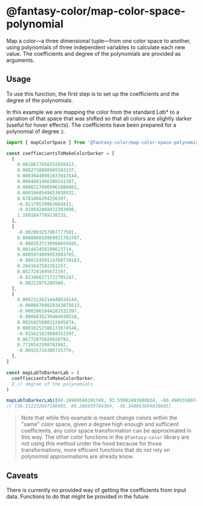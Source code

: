 # @fantasy-color/map-color-space-polynomial

Map a color—a three dimensional tuple—from one color space to another, using polynomials of three independent variables to calculate each new value. The coefficients and degree of the polynomials are provided as arguments.

## Usage

To use this function, the first step is to set up the coefficients and the degree of the polynomials.

In this example we are mapping the color from the standard L*a*b* to a variation of that space that was shifted so that all colors are slightly darker (useful for hover effects). The coefficients have been prepared for a polynomial of degree `2`.

```ts
import { mapColorSpace } from '@fantasy-color/map-color-space-polynomial'

const coeffiecientsToMakeColorDarker = [
  [
    0.0028677056552058413,
    0.0002710888985503337,
    0.00030448981833043544,
    0.0004481466380241387,
    0.00002270969961606002,
    0.0001960549453038932,
    0.6781866204256397,
    -0.02179539063684411,
    -0.019592068432303808,
    1.1601847789138233,
  ],
  [
    -0.002093257907777501,
    0.000006010969931783787,
    -0.0003537230968659505,
    0.001442450208623714,
    0.0005974009953983765,
    -0.00015450114760720183,
    0.2841642502261257,
    0.8527281695672397,
    -0.023466271722765247,
    -8.08223975280506,
  ],
  [
    0.00023226214448834144,
    -0.00008760828343075633,
    -0.0003061844263532397,
    -0.0006035239404938528,
    0.0026425808332845874,
    0.00016252506133674548,
    -0.015621819880352397,
    0.06772075020928792,
    0.7716542598762682,
    -0.06925734380715776,
  ],
]

const mapLabToDarkerLab = (
  coeffiecientsToMakeColorDarker,
  2 // degree of the polynomials
)

mapLabToDarkerLab([60.16969588191749, 93.55002493980824, -60.498555897447304])
// [56.312232697106005, 88.206939784304, -56.340863699838685]
```

> Note that while this example is meant change colors within the "same" color space, given a degree high enough and sufficient coefficients, any color space transformation can be approximated in this way. The other color functions in the `@fantasy-color` library are not using this method under the hood because for those transformations, more efficient functions that do not rely on polynomial approximations are already know.

## Caveats

There is currently no provided way of getting the coefficients from input data. Functions to do that might be provided in the future.

